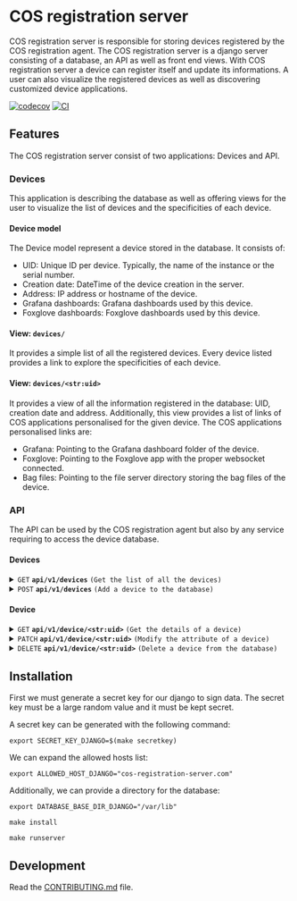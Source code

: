 # COS registration server

COS registration server is responsible for storing devices registered by the
COS registration agent.
The COS registration server is a django server consisting of a database,
an API as well as front end views.
With COS registration server a device can register itself and update
its informations.
A user can also visualize the registered devices as well as discovering
customized device applications.

[![codecov](https://codecov.io/gh/ubuntu-robotics/cos-registration-server/branch/main/graph/badge.svg?token=cos-registration-server_token_here)](https://codecov.io/gh/ubuntu-robotics/cos-registration-server)
[![CI](https://github.com/ubuntu-robotics/cos-registration-server/actions/workflows/main.yml/badge.svg)](https://github.com/ubuntu-robotics/cos-registration-server/actions/workflows/main.yml)


## Features

The COS registration server consist of two applications: Devices and API.

### Devices

This application is describing the database as well as offering views for
the user to visualize the list of devices and the specificities of each device.

#### Device model
The Device model represent a device stored in the database.
It consists of:
- UID: Unique ID per device. Typically, the name of the instance or the serial number.
- Creation date: DateTime of the device creation in the server.
- Address: IP address or hostname of the device.
- Grafana dashboards: Grafana dashboards used by this device.
- Foxglove dashboards: Foxglove dashboards used by this device.

#### View: `devices/`

It provides a simple list of all the registered devices.
Every device listed provides a link to explore the specificities of each
device.

#### View: `devices/<str:uid>`

It provides a view of all the information registered in the database:
UID, creation date and address.
Additionally, this view provides a list of links of COS applications
personalised for the given device.
The COS applications personalised links are:
- Grafana: Pointing to the Grafana dashboard folder of the device.
- Foxglove: Pointing to the Foxglove app with the proper websocket connected.
- Bag files: Pointing to the file server directory storing the bag files of the
device.

### API
The API can be used by the COS registration agent but also by any service
requiring to access the device database.

#### Devices
<details>
 <summary><code>GET</code> <code><b>api/v1/devices</b></code> <code>(Get the list of all the devices)</code></summary>

#### Parameters

> None

#### Responses

> | http code     | content-type                      | response                                                            |
> |---------------|-----------------------------------|---------------------------------------------------------------------|
> | `200`         | `application/json`        | List of devices.                                                         |
</details>

<details>
 <summary><code>POST</code> <code><b>api/v1/devices</b></code> <code>(Add a device to the database)</code></summary>

##### Parameters

> | name      |  type     | data type               | description                                                           |
> |-----------|-----------|-------------------------|-----------------------------------------------------------------------|
> | None      |  required | {"uid": "string", "address": "string", "grafana_dashboards"(optional): ["DashboardUID", "DashboardUID"], "foxglove_dashboards"(optional): ["DashboardUID", "Dashboard2"]}   | Unique ID and IP address of the device. Grafana dashboards and Foxglove are optional list of applications specific dashboards UID. |


##### Responses

> | http code     | content-type                      | response                                                            |
> |---------------|-----------------------------------|---------------------------------------------------------------------|
> | `201`         | `application/json`        | {"uid": "string", "creation_date": "string", "address": "string"}                                |
> | `400`         | `application/json`                | {"field": "error details"}                            |
> | `409`         | `application/json`         | {"error": "Device uid already exists"}                                                                |
</details>

#### Device

<details>
 <summary><code>GET</code> <code><b>api/v1/device/&#60str:uid&#62;</b></code> <code>(Get the details of a device)</code></summary>

#### Parameters

> None

#### Responses

> | http code     | content-type                      | response                                                            |
> |---------------|-----------------------------------|---------------------------------------------------------------------|
> | `200`         | `application/json`        | {"uid": "string", "creation_date": "string", "address": "string", "grafana_dashboards": "list(grafana_json_dashboards)"}                                                         |
> | `404`         | `text/html;charset=utf-8`        | None                                                         |
</details>

<details>
 <summary><code>PATCH</code> <code><b>api/v1/device/&#60str:uid&#62;</b></code> <code>(Modify the attribute of a device)</code></summary>

##### Parameters

> | name      |  type     | data type               | description                                                           |
> |-----------|-----------|-------------------------|-----------------------------------------------------------------------|
> | None      |  required | {"field: "value"}   | Field to modify. Can be: address, grafana_dashboards, foxglove_dashboards |


##### Responses

> | http code     | content-type                      | response                                                            |
> |---------------|-----------------------------------|---------------------------------------------------------------------|
> | `201`         | `application/json`        | {"uid": "string", "creation_date": "string", "address": "string"}                                |
> | `400`         | `application/json`                | {"field": "error details"}                            |
> | `404`         | `text/html;charset=utf-8`        | None                                                         |
</details>

<details>
 <summary><code>DELETE</code> <code><b>api/v1/device/&#60str:uid&#62;</b></code> <code>(Delete a device from the database)</code></summary>

#### Parameters

> None

#### Responses

> | http code     | content-type                      | response                                                            |
> |---------------|-----------------------------------|---------------------------------------------------------------------|
> | `204`         | `text/html;charset=utf-8`        | None                                                         |
> | `404`         | `text/html;charset=utf-8`        | None                                                         |
</details>

## Installation
First we must generate a secret key for our django to sign data.
The secret key must be a large random value and it must be kept secret.

A secret key can be generated with the following command:

`export SECRET_KEY_DJANGO=$(make secretkey)`

We can expand the allowed hosts list:

`export ALLOWED_HOST_DJANGO="cos-registration-server.com"`

Additionally, we can provide a directory for the database:

`export DATABASE_BASE_DIR_DJANGO="/var/lib"`

`make install`

`make runserver`

## Development

Read the [CONTRIBUTING.md](CONTRIBUTING.md) file.

